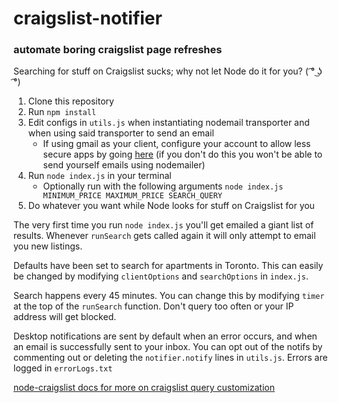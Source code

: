 # craigslist-notifier

### automate boring craigslist page refreshes

Searching for stuff on Craigslist sucks; why not let Node do it for you? ( ͡° ͜ʖ ͡°)

1. Clone this repository
2. Run `npm install`
3. Edit configs in `utils.js` when instantiating nodemail transporter and when using said transporter to send an email
   - If using gmail as your client, configure your account to allow less secure apps by going [here](https://myaccount.google.com/lesssecureapps) (if you don't do this you won't be able to send yourself emails using nodemailer)
4. Run `node index.js` in your terminal
   - Optionally run with the following arguments `node index.js MINIMUM_PRICE MAXIMUM_PRICE SEARCH_QUERY`
5. Do whatever you want while Node looks for stuff on Craigslist for you

The very first time you run `node index.js` you'll get emailed a giant list of results. Whenever `runSearch` gets called again it will only attempt to email you new listings.

Defaults have been set to search for apartments in Toronto. This can easily be changed by modifying `clientOptions` and `searchOptions` in `index.js`.

Search happens every 45 minutes. You can change this by modifying `timer` at the top of the `runSearch` function. Don't query too often or your IP address will get blocked.

Desktop notifications are sent by default when an error occurs, and when an email is successfully sent to your inbox. You can opt out of the notifs by commenting out or deleting the `notifier.notify` lines in `utils.js`. Errors are logged in `errorLogs.txt`

[node-craigslist docs for more on craigslist query customization](https://www.npmjs.com/package/node-craigslist)
